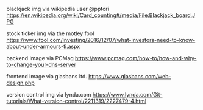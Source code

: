 blackjack img via wikipedia user @pptori
https://en.wikipedia.org/wiki/Card_counting#/media/File:Blackjack_board.JPG

stock ticker img via the motley fool
https://www.fool.com/investing/2016/12/07/what-investors-need-to-know-about-under-armours-ti.aspx

backend image via PCMag
https://www.pcmag.com/how-to/how-and-why-to-change-your-dns-server

frontend image via glasbans ltd.
https://www.glasbans.com/web-design.php

version control img via lynda.com
https://www.lynda.com/Git-tutorials/What-version-control/2211319/2227479-4.html
